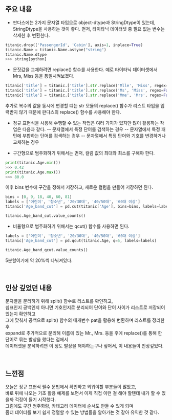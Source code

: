 ## **주요 내용**
- 판다스에는 2가지 문자열 타입으로 object-dtype과 StringDtype이 있는데, StringDtype을 사용하는 것이 좋다. 먼저, 타이타닉 데이터셋 중 필요 없는 변수는 삭제한 후 변환한다.
```python
titanic.drop(['PassengerId', 'Cabin'], axis=1, inplace=True)
titanic.Name = titanic.Name.astyoe("string")
titanic.Name.dtype
>>> string[python]
```

- 문잣값을 교체하려면 replace() 함수를 사용한다. 예로 타이타닉 데이터셋에서 Mrs, Miss 등을 통일시켜보겠다.
```python
titanic['title'] = titanic.['title'].str.replace('Mlle', 'Miss', regex=False)
titanic['title'] = titanic.['title'].str.replace('Ms', 'Miss', regex=False)
titanic['title'] = titanic.['title'].str.replace('Mme', 'Mrs', regex=False)
```
추가로 복수의 값을 동시에 변경할 떄는 str 모듈의 replace() 함수가 리스트 타입을 입력받지 않기 때문에 판다스의 replace() 함수를 사용해야 한다.

- 정규 표현식을 사용해 수행할 수 있는 작업은 여러 가지가 있지만 많이 활용하는 작업은 다음과 같다.
-- 문자열에서 특정 단어를 검색하는 경우
-- 문자열에서 특정 패턴에 부합하는 단어를 검색하는 경우
-- 문자열에서 특정 단어와 기호를 변경하거나 교체하는 경우

- 구간형으로 범주화하기 위해서는 먼저, 컬럼 값의 최대와 최소를 구해야 한다. 
```python
print(titanic.Age.min())
>>> 0.42
print(titanic.Age.max())
>>> 80.0
```
이후 bins 변수에 구간을 정해서 저장하고, 새로운 컬럼을 만들어 저장하면 된다.
```python
bins = [0, 9, 18, 40, 60, 81]
labels = ['어린이', '청소년', '20/30대', '40/50대', '60대 이상']
titanic['Age_band_cut'] = pd.cut(titanic['Age'], bins=bins, labels=labels)

titanic.Age_band_cut.value_counts()
```

- 비율형으로 범주화하기 위해서는 qcut() 함수를 사용하면 된다.
```python
labels = ['어린이', '청소년', '20/30대', '40/50대', '60대 이상']
titanic['Age_band_cut'] = pd.qcut(titanic.Age, q=5, labels=labels)

titanic.Age_band_qcut.value_counts()
```
5분할이기에 약 20%씩 나눠져있다.

<br/>

## **인상 깊었던 내용**
문자열을 분리하기 위해 split() 함수로 리스트를 확인하고, <br/>
쉼표인지 공백인지 아니면 기호인지로 분리되어 단어와 단어 사이가 리스트로 저장되어있는지 확인하고 <br/>
그에 맞춰서 공백으로 split() 함수의 매개변수 pat을 활용해 변환하며 리스트를 정리한 후 <br/>
expand로 추가적으로 분리해 이름에 있는 Mr., Mrs. 등을 후에 replace()를 통해 한 단어로 묶는 발상을 했다는 점에서 <br/>
데이터셋을 분석하려면 이 정도 발상을 해야하는구나 싶어서, 이 내용들이 인상깊었다.

<br/>

## **느낀점**
오늘은 정규 표현식 필수 문법에서 확인하고 외워야할 부분들이 많았고, <br/>
바로 뒤에 나오는 기초 활용 예제를 보면서 이제 직접 이런 걸 해야 할텐데 내가 할 수 있을까 걱정이 들기 시작했다. <br/>
그럼에도 구간 범주화랑, 카테고리 데이터에 순서도 만들 수 있게 되며 <br/>
좀더 데이터를 보기 쉽게 정렬할 수 있는 방법들을 알아가는 것 같아 유익한 것 같다. <br/>
